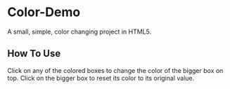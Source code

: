 Color-Demo
==========

A small, simple, color changing project in HTML5.

How To Use
----------

Click on any of the colored boxes to change the color of the bigger box on top. Click on the bigger box to reset its color to its original value.
